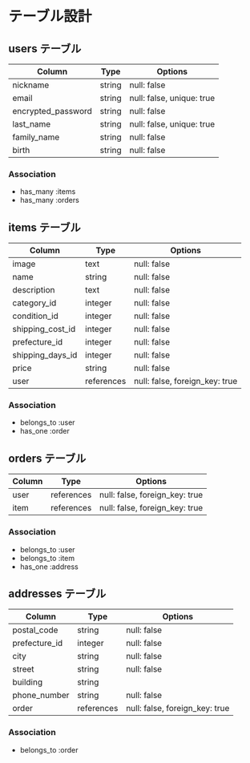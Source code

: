# テーブル設計

## users テーブル

| Column             | Type   | Options     |
| ------------------ | ------ | ----------- |
| nickname           | string | null: false |
| email              | string | null: false, unique: true |
| encrypted_password | string | null: false |
| last_name          | string | null: false, unique: true |
| family_name        | string | null: false |
| birth              | string | null: false |


### Association

- has_many :items
- has_many :orders


## items テーブル

| Column           | Type       | Options                        |
| ----------       | ---------- | ------------------------------ |
| image            | text       | null: false |
| name             | string     | null: false |
| description      | text       | null: false |
| category_id      | integer    | null: false |
| condition_id     | integer    | null: false |
| shipping_cost_id | integer    | null: false |
| prefecture_id    | integer    | null: false |
| shipping_days_id | integer    | null: false |
| price            | string     | null: false |
| user             | references | null: false, foreign_key: true |]

### Association

- belongs_to :user
- has_one :order

## orders テーブル

| Column     | Type       | Options                        |
| ---------- | ---------- | ------------------------------ |
| user       | references | null: false, foreign_key: true |
| item       | references | null: false, foreign_key: true |

### Association

- belongs_to :user
- belongs_to :item
- has_one :address

## addresses テーブル

| Column              | Type       | Options     |
| ------------------  | ---------- | ----------- |
| postal_code         | string     | null: false |
| prefecture_id       | integer    | null: false |
| city                | string     | null: false |
| street              | string     | null: false |
| building            | string     | 
| phone_number        | string     | null: false |
| order               | references | null: false, foreign_key: true |

### Association

- belongs_to :order